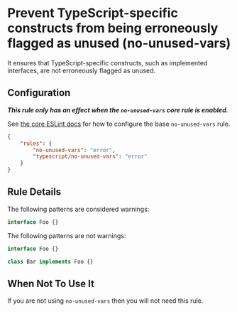 # Prevent TypeScript-specific constructs from being erroneously flagged as unused (no-unused-vars)

It ensures that TypeScript-specific constructs, such as implemented interfaces, are not erroneously flagged as unused.

## Configuration

***This rule only has an effect when the `no-unused-vars` core rule is enabled.***

See [the core ESLint docs](https://eslint.org/docs/rules/no-unused-vars) for how to configure the base `no-unused-vars` rule.

```JSON
{
    "rules": {
        "no-unused-vars": "error",
        "typescript/no-unused-vars": "error"
    }
}
```
## Rule Details

The following patterns are considered warnings:

```ts
interface Foo {}
```

The following patterns are not warnings:

```ts
interface Foo {}

class Bar implements Foo {}
```

## When Not To Use It

If you are not using `no-unused-vars` then you will not need this rule.

